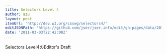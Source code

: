 ```yaml
---
title: Selectors Level 4
author: azu
layout: post
itemUrl: 'http://dev.w3.org/csswg/selectors4/'
editJSONPath: 'https://github.com/jser/jser.info/edit/gh-pages/data/2011/03/index.json'
date: '2011-03-03T22:42:00Z'
---
```

Selectors Level4のEditor&#039;s Draft
